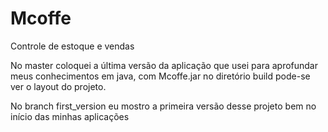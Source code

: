 # Mcoffe
Controle de estoque e vendas

No master coloquei a última versão da aplicação que usei para aprofundar meus conhecimentos em java, com Mcoffe.jar no diretório build pode-se ver o layout do projeto.

No branch first_version eu mostro a primeira versão desse projeto bem no início das minhas aplicações
